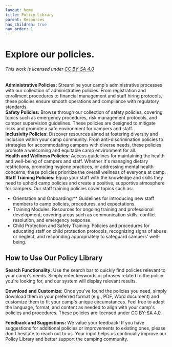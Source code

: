 ```yaml
---
layout: home
title: Policy Library
parent: Resources
has_children: true
nav_order: 1
---
```


# **Explore our policies.**

###### This work is licensed under [CC BY-SA 4.0](http://creativecommons.org/licenses/by-sa/4.0/)  
  
**Administrative Policies:** Streamline your camp's administrative processes with our collection of administrative policies. From registration and enrollment procedures to financial management and staff hiring protocols, these policies ensure smooth operations and compliance with regulatory standards.  
**Safety Policies:** Browse through our collection of safety policies, covering topics such as emergency procedures, risk management protocols, and camper supervision guidelines. These policies are designed to mitigate risks and promote a safe environment for campers and staff.  
**Inclusivity Policies:** Discover resources aimed at fostering diversity and inclusion within your camp community. From anti-discrimination policies to strategies for accommodating campers with diverse needs, these policies promote a welcoming and equitable camp environment for all.  
**Health and Wellness Policies:** Access guidelines for maintaining the health and well-being of campers and staff. Whether it's managing dietary restrictions, promoting hygiene practices, or addressing mental health concerns, these policies prioritize the overall wellness of everyone at camp.  
**Staff Training Policies:** Equip your staff with the knowledge and skills they need to uphold camp policies and create a positive, supportive atmosphere for campers. Our staff training policies cover topics such as:  
   - Orientation and Onboarding:** Guidelines for introducing new staff members to camp policies, procedures, and expectations.
   - Training Modules: Resources for ongoing training and professional development, covering areas such as communication skills, conflict resolution, and emergency response.
   - Child Protection and Safety Training: Policies and procedures for educating staff on child protection protocols, recognizing signs of abuse or neglect, and responding appropriately to safeguard campers' well-being.

## How to Use Our Policy Library  

**Search Functionality:** Use the search bar to quickly find policies relevant to your camp's needs. Simply enter keywords or phrases related to the policy you're looking for, and our system will display relevant results.  

**Download and Customize:** Once you've found the policies you need, simply download them in your preferred format (e.g., PDF, Word document) and customize them to fit your camp's unique circumstances. Feel free to adapt the language, format, and content as needed to align with your camp's policies and procedures. These policies are licensed under [CC BY-SA 4.0](http://creativecommons.org/licenses/by-sa/4.0/).  

**Feedback and Suggestions:** We value your feedback! If you have suggestions for additional policies or improvements to existing ones, please don't hesitate to reach out to us. Your input helps us continually improve our Policy Library and better support the camping community.  
